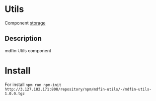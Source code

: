 # Utils

Component [storage](http://3.127.182.171:808/#browse/welcome)

## Description

mdfin Utils component

# Install

For install `npm run npm-init http://3.127.182.171:808/repository/npm/mdfin-utils/-/mdfin-utils-1.0.0.tgz`
